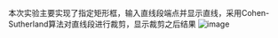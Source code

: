 本次实验主要实现了指定矩形框，输入直线段端点并显示直线，采用Cohen-Sutherland算法对直线段进行裁剪，显示裁剪之后结果
![image](https://user-images.githubusercontent.com/102286754/174813369-55f97024-b3d7-409e-90a8-c0eb1d5cb985.png)
